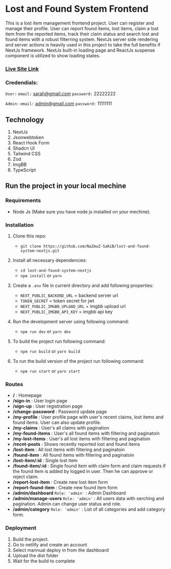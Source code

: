# Lost and Found System Frontend

This is a lost item management frontend project. User can register and manage their profile. User can report found items, lost items, claim a lost item from the reported items, track their claim status and search lost and found items with a robust filterring system. NextJs server side rendering and server actions is heavily used in this project to take the full benefits if NextJs framework. NextJs built-in loading page and ReactJs suspense component is utilized to show loading states.

### [Live Site Link](https://lost-and-found-system-nextjs.vercel.app)

### Credendials:

`User:`
`email:` sarah@gmail.com
`password:` 22222222

`Admin:`
`email:` admin@gmail.com
`password:` 11111111

## Technology

1.  NextJs
2.  Jsonwebtoken
3.  React Hook Form
4.  Shadcn UI
5.  Tailwind CSS
6.  Zod
7.  ImgBB
8.  TypeScript

## Run the project in your local mechine

### Requirements

- Node Js (Make sure you have node js installed on your mechine).

### Installation

1. Clone this repo:
   - `git clone https://github.com/NaZmuZ-SaKiB/lost-and-found-system-nextjs.git`
2. Install all necessary dependencies:
   - `cd lost-and-found-system-nextjs`
   - `npm install` or `yarn`
3. Create a `.env` file in current directory and add following properties:

   - `NEXT_PUBLIC_BACKEND_URL` = backend server url
   - `TOKEN_SECRET` = token secret for jwt
   - `NEXT_PUBLIC_IMGBB_UPLOAD_URL` = imgbb upload url
   - `NEXT_PUBLIC_IMGBB_API_KEY` = imgbb api key

4. Run the development server using following command:
   - `npm run dev` or `yarn dev`
5. To build the project run following command:
   - `npm run build` or `yarn build`
6. To run the build version of the project run following command:

   - `npm run start` or `yarn start`

### Routes

- **/** : Homepage
- **/sign-in** : User login page
- **/sign-up** : User registration page
- **/change-password** : Password update page
- **/my-profile** : User profile page with user's recent claims, lost items and found items. User can also update profile.
- **/my-claims** : User's all claims with pagination
- **/my-found-items** : User's all found items with filtering and paginatoin
- **/my-lost-items** : User's all lost items with filtering and paginatoin
- **/recnt-posts** : Shows recently reported lost and found items
- **/lost-item** : All lost items with filtering and paginatoin
- **/found-item** : All found items with filtering and paginatoin
- **/lost-item/:id** : Single lost item
- **/found-item/:id** : Single found item with claim form and claim requests if the found item is added by logged in user. Then he can approve or reject claim.
- **/report-lost-item** : Create new lost item form
- **/report-found-item** : Create new found item form
- **/admin/dashboard** `Role: 'admin'` : Admin Dashboard
- **/admin/manage-users** `Role: 'admin'` : All users data with serching and pagination. Admin can change user status and role.
- **/admin/category** `Role: 'admin'` : List of all categories and add category form.

### Deployment

1. Build the project.
2. Go to netlify and create an account
3. Select mannual deploy in from the dashboard
4. Upload the dist folder
5. Wait for the build to complete
